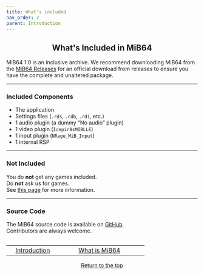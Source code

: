 ```yaml
---
title: What's included
nav_order: 2
parent: Introduction
---
```



## <center>What's Included in MiB64</center>


MiB64 1.0 is an inclusive archive. We recommend downloading MiB64 from the [MiB64 Releases](web-links#mib64-releases) for an official download from releases to ensure you have the complete and unaltered package.

---

### Included Components

- The application  
- Settings files (`.rds`, `.cdb`, `.rdi`, etc.)  
- 1 audio plugin (a dummy “No audio” plugin)  
- 1 video plugin (`Icepir8sMIBLLE`)  
- 1 input plugin (`NRage_MiB_Input`)  
- 1 internal RSP

---

### Not Included

You do **not** get any games included.  
Do **not** ask us for games.  
See [this page](installing-games) for more information.

---

### Source Code

The MiB64 source code is available on [GitHub](https://github.com/MiB64/MiB64-public).  
Contributors are always welcome.

<table align="left" style="width: 100%">
  <tr>
    <td></td>
    <td class="auto-style3" style="width: 150px">
      <a href="introduction">Introduction</a>
    </td>
    <td class="auto-style3" style="width: 150px">
      <a href="what-is-mib64">What is MiB64</a>
    </td>
    <td></td>
  </tr>
</table>

<p style="text-align:center"><a href="#">Return to the top</a></p>

<!-- ClauseEcho: What's Included Protocol Complete -->
